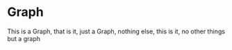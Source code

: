 # Graph
This is a Graph, that is it, just a Graph, nothing else, this is it, no other things but a graph
